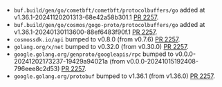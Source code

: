 * `buf.build/gen/go/cometbft/cometbft/protocolbuffers/go` added at v1.36.1-20241120201313-68e42a58b301.1 [PR 2257](https://github.com/provenance-io/provenance/pull/2257).
* `buf.build/gen/go/cosmos/gogo-proto/protocolbuffers/go` added at v1.36.1-20240130113600-88ef6483f90f.1 [PR 2257](https://github.com/provenance-io/provenance/pull/2257).
* `cosmossdk.io/api` bumped to v0.8.0 (from v0.7.6) [PR 2257](https://github.com/provenance-io/provenance/pull/2257).
* `golang.org/x/net` bumped to v0.32.0 (from v0.30.0) [PR 2257](https://github.com/provenance-io/provenance/pull/2257).
* `google.golang.org/genproto/googleapis/rpc` bumped to v0.0.0-20241202173237-19429a94021a (from v0.0.0-20241015192408-796eee8c2d53) [PR 2257](https://github.com/provenance-io/provenance/pull/2257).
* `google.golang.org/protobuf` bumped to v1.36.1 (from v1.36.0) [PR 2257](https://github.com/provenance-io/provenance/pull/2257).
